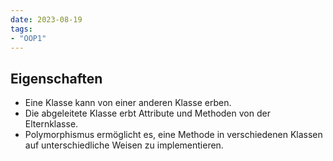 ```yaml
---
date: 2023-08-19
tags:
- "OOP1"
---
```

## Eigenschaften
- Eine Klasse kann von einer anderen Klasse erben.
- Die abgeleitete Klasse erbt Attribute und Methoden von der Elternklasse.
- Polymorphismus ermöglicht es, eine Methode in verschiedenen Klassen auf unterschiedliche Weisen zu implementieren.